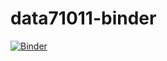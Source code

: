 # data71011-binder
[![Binder](https://mybinder.org/badge_logo.svg)](https://mybinder.org/v2/gh/ManojC0/data71011-binder/HEAD)
